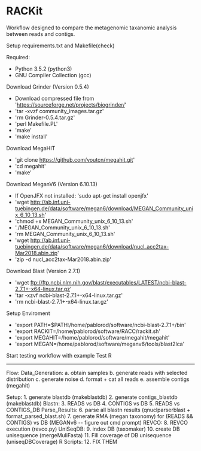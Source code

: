 # RACKit

Workflow designed to compare the metagenomic taxanomic analysis between reads and contigs.

Setup requirements.txt and Makefile(check)

Required:
* Python 3.5.2 (python3)
* GNU Compiler Collection (gcc) 

Download Grinder (Version 0.5.4)
* Download compressed file from 'https://sourceforge.net/projects/biogrinder/'
* 'tar -xvzf community_images.tar.gz'
* 'rm Grinder-0.5.4.tar.gz'
* 'perl Makefile.PL'
* 'make'
* 'make install'

Download MegaHIT
* 'git clone https://github.com/voutcn/megahit.git'
* 'cd megahit'
* 'make'

Download MeganV6 (Version 6.10.13)
* If OpenJFX not installed: 'sudo apt-get install openjfx'
* 'wget http://ab.inf.uni-tuebingen.de/data/software/megan6/download/MEGAN_Community_unix_6_10_13.sh'
* 'chmod +x MEGAN_Community_unix_6_10_13.sh'
* './MEGAN_Community_unix_6_10_13.sh'
* 'rm MEGAN_Community_unix_6_10_13.sh'
* 'wget http://ab.inf.uni-tuebingen.de/data/software/megan6/download/nucl_acc2tax-Mar2018.abin.zip'
* 'zip -d nucl_acc2tax-Mar2018.abin.zip'

Download Blast (Version 2.7.1)
* 'wget ftp://ftp.ncbi.nlm.nih.gov/blast/executables/LATEST/ncbi-blast-2.7.1+-x64-linux.tar.gz'
* 'tar -xzvf ncbi-blast-2.7.1+-x64-linux.tar.gz'
* 'rm ncbi-blast-2.7.1+-x64-linux.tar.gz'

Setup Enviroment
* 'export PATH=$PATH:/home/pablorod/software/ncbi-blast-2.7.1+/bin'
* 'export RACKIT=/home/pablorod/software/RACC/rackit.sh'
* 'export MEGAHIT=/home/pablorod/software/megahit/megahit'
* 'export MEGAN=/home/pablorod/software/meganv6/tools/blast2lca'

Start testing workflow with example
Test R

------

Flow:
Data_Generation:
    a. obtain samples
    b. generate reads with selected distribution
    c. generate noise
    d. format + cat all reads
    e. assemble contigs (megahit) 

Setup:
    1. generate blastdb (makeblastdb)
    2. generate contigs_blastdb (makeblastdb)
Blastn:
    3. READS vs DB
    4. CONTIGS vs DB
    5. READS vs CONTIGS_DB
Parse_Results:
    6. parse all blastn results (qnuclparserblast + format_parsed_blast.sh)
    7. generate RMA (megan taxonomy) for (READS && CONTIGS) vs DB (MEGANv6 -- figure out cmd prompt)
REVCO:
    8. REVCO execution (revco.py)
UniSeqDB:
    9. index DB (taxomaker)
    10. create DB unisequence (mergeMuliFasta)
    11. Fill coverage of DB unisequence (uniseqDBCoverage)
R Scripts:
    12. FIX THEM
